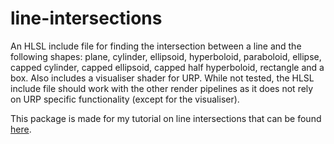 # line-intersections
An HLSL include file for finding the intersection between a line and the following shapes: plane, cylinder, ellipsoid, hyperboloid, paraboloid, ellipse, capped cylinder, capped ellipsoid, capped half hyperboloid, rectangle and a box. Also includes a visualiser shader for URP. While not tested, the HLSL include file should work with the other render pipelines as it does not rely on URP specific functionality (except for the visualiser).

This package is made for my tutorial on line intersections that can be found [here](https://kelvinvanhoorn.com/2021/05/11/math-line-intersections/).
